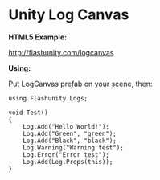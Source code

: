 # Unity Log Canvas

**HTML5 Example:**

http://flashunity.com/logcanvas

**Using:**

Put LogCanvas prefab on your scene, then:

```
using Flashunity.Logs;

void Test()
{
    Log.Add("Hello World!");
    Log.Add("Green", "green");
    Log.Add("Black", "black");
    Log.Warning("Warning test");
    Log.Error("Error test");
    Log.Add(Log.Props(this));
}
```